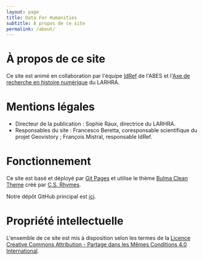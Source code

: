 ```yaml
---
layout: page
title: Data For Humanities
subtitle: À propos de ce site
permalink: /about/
---
```


# À propos de ce site

Ce site est animé en collaboration par l'équipe [IdRef](https://www.idref.fr/) de l'ABES et l'[Axe de recherche en histoire numérique](http://larhra.ish-lyon.cnrs.fr/) du LARHRA.

# Mentions légales
- Directeur de la publication : Sophie Raux, directrice du LARHRA.
- Responsables du site : Francesco Beretta, coresponsable scientifique du projet Geovistory ; François Mistral, responsable IdRef.

# Fonctionnement

Ce site est basé et déployé par [Git Pages](https://pages.github.com/) et utilise le thème [Bulma Clean Theme](https://www.csrhymes.com/bulma-clean-theme/) créé par [C.S. Rhymes](https://www.csrhymes.com/).

Notre dépôt GitHub principal est [ici](https://github.com/Semantic-Data-for-Humanities).

# Propriété intellectuelle

L'ensemble de ce site est mis à disposition selon les termes de la [Licence Creative Commons Attribution - Partage dans les Mêmes Conditions 4.0 International](http://creativecommons.org/licenses/by-nc-sa/4.0/).
